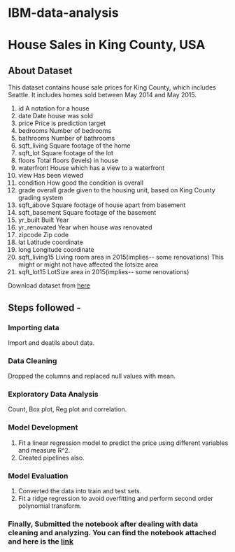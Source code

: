 # IBM-data-analysis
# House Sales in King County, USA
## About Dataset

This dataset contains house sale prices for King County, which includes Seattle. It includes homes sold between May 2014 and May 2015.

1. id	A notation for a house
2. date	Date house was sold
3. price	Price is prediction target
4. bedrooms	Number of bedrooms
5. bathrooms	Number of bathrooms
6. sqft_living	Square footage of the home
7. sqft_lot	Square footage of the lot
8. floors	Total floors (levels) in house
9. waterfront	House which has a view to a waterfront
10. view	Has been viewed
11. condition	How good the condition is overall
12. grade	overall grade given to the housing unit, based on King County grading system
13. sqft_above	Square footage of house apart from basement
14. sqft_basement	Square footage of the basement
15. yr_built	Built Year
16. yr_renovated	Year when house was renovated
17. zipcode	Zip code
18. lat	Latitude coordinate
19. long	Longitude coordinate
20. sqft_living15	Living room area in 2015(implies-- some renovations) This might or might not have affected the lotsize area
21. sqft_lot15	LotSize area in 2015(implies-- some renovations)

Download dataset from [here](https://cf-courses-data.s3.us.cloud-object-storage.appdomain.cloud/IBMDeveloperSkillsNetwork-DA0101EN-SkillsNetwork/labs/FinalModule_Coursera/data/kc_house_data_NaN.csv)

## Steps followed - 

### Importing data

Import and deatils about data.

### Data Cleaning

Dropped the columns and replaced null values with mean. 

### Exploratory Data Analysis

Count, Box plot, Reg plot and correlation.

### Model Development

1. Fit a linear regression model to predict the price using different variables and measure R^2. 
2. Created pipelines also.

### Model Evaluation

1. Converted the data into train and test sets.
2. Fit a ridge regression to avoid overfitting and perform second order polynomial transform.

### Finally, Submitted the notebook after dealing with data cleaning and analyzing. You can find the notebook attached and here is the [link](https://github.com/khanfaraz334/IBM-data-analysis/blob/main/FINAL_PROJECT_House_Sales_in_King_Count_USA.ipynb)





